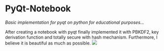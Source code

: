 # PyQt-Notebook
*Basic implementation for pyqt on python for educational purposes...*

After creating a notebook with pyqt finally implemented it with PBKDF2, key derivation function and totally secure with hash mechanism.
Furthermore, I believe it is beautiful as much as possible.
 ![](gif.gif)
